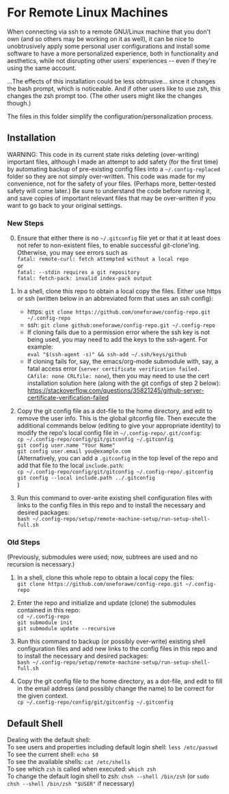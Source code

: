 # For Remote Linux Machines

When connecting via ssh to a remote GNU/Linux machine that you don't own (and so
others may be working on it as well), it can be nice to unobtrusively apply some
personal user configurations and install some software to have a more
personalized experience, both in functionality and aesthetics, while not
disrupting other users' experiences -- even if they're using the same account.

...The effects of this installation could be less obtrusive... since it changes
the bash prompt, which is noticeable.  And if other users like to use zsh, this
changes the zsh prompt too.  (The other users might like the changes though.)

The files in this folder simplify the configuration/personalization process.

## Installation

WARNING: This code in its current state risks deleting (over-writing) important
files, although I made an attempt to add safety (for the first time) by
automating backup of pre-existing config files into a `~/.config-replaced`
folder so they are not simply over-written.  This code was made for my
convenience, not for the safety of your files.  (Perhaps more, better-tested
safety will come later.)  Be sure to understand the code before running it, and
save copies of important relevant files that may be over-written if you want to
go back to your original settings.

### New Steps

0. Ensure that either there is no `~/.gitconfig` file yet or that it at least
does not refer to non-existent files, to enable successful git-clone'ing.
Otherwise, you may see errors such as  
`fatal: remote-curl: fetch attempted without a local repo`  
or  
`fatal: --stdin requires a git repository`  
`fatal: fetch-pack: invalid index-pack output`

1. In a shell, clone this repo to obtain a local copy the files. Either use
https or ssh (written below in an abbreviated form that uses an ssh config):

   * https: `git clone https://github.com/oneforawe/config-repo.git ~/.config-repo`
   * ssh: `git clone github:oneforawe/config-repo.git ~/.config-repo`
   * If cloning fails due to a permission error where the ssh key is not being
   used, you may need to add the keys to the ssh-agent.  For example:  
   `eval "$(ssh-agent -s)" && ssh-add ~/.ssh/keys/github`
   * If cloning fails for, say, the emacs/org-mode submodule with, say, a fatal
   access error (`server certificate verification failed. CAfile: none CRLfile: none`),
   then you may need to use the cert installation solution here (along with the
   git configs of step 2 below):  
   <https://stackoverflow.com/questions/35821245/github-server-certificate-verification-failed>

2. Copy the git config file as a dot-file to the home directory, and edit to
remove the user info. This is the global gitconfig file. Then execute the
additional commands below (editing to give your appropriate identity) to modify
the repo's local config file in `~/.config-repo/.git/config`:  
  `cp ~/.config-repo/config/git/gitconfig ~/.gitconfig`  
  `git config user.name "Your Name"`  
  `git config user.email you@example.com`  
  (Alternatively, you can add a `.gitconfig` in the top level of the
  repo and add that file to the local `include.path`:  
  `cp ~/.config-repo/config/git/gitconfig ~/.config-repo/.gitconfig`  
  `git config --local include.path ../.gitconfig`  
  )

3. Run this command to over-write existing shell configuration files with links
to the config files in this repo and to install the necessary and desired
packages:  
  `bash ~/.config-repo/setup/remote-machine-setup/run-setup-shell-full.sh`

### Old Steps

(Previously, submodules were used; now, subtrees are used and no recursion is
necessary.)

1. In a shell, clone this whole repo to obtain a local copy the files:  
  `git clone https://github.com/oneforawe/config-repo.git ~/.config-repo`

2. Enter the repo and initialize and update (clone) the submodules contained in
this repo:  
  `cd ~/.config-repo`  
  `git submodule init`  
  `git submodule update --recursive`

3. Run this command to backup (or possibly over-write) existing shell
configuration files and add new links to the config files in this repo and to
install the necessary and desired packages:  
  `bash ~/.config-repo/setup/remote-machine-setup/run-setup-shell-full.sh`

4. Copy the git config file to the home directory, as a dot-file, and edit to
fill in the email address (and possibly change the name) to be correct for the
given context.  
  `cp ~/.config-repo/config/git/gitconfig ~/.gitconfig`

## Default Shell

Dealing with the default shell:  
  To see users and properties including default login shell: `less /etc/passwd`  
  To see the current shell: `echo $0`  
  To see the available shells: `cat /etc/shells`  
  To see which `zsh` is called when executed: `which zsh`  
  To change the default login shell to zsh: `chsh --shell /bin/zsh` (or
  `sudo chsh --shell /bin/zsh "$USER"` if necessary)
